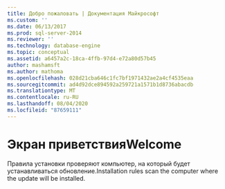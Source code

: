 ```yaml
---
title: Добро пожаловать | Документация Майкрософт
ms.custom: ''
ms.date: 06/13/2017
ms.prod: sql-server-2014
ms.reviewer: ''
ms.technology: database-engine
ms.topic: conceptual
ms.assetid: a6457a2c-18ca-4ffb-97d4-e72a80d57b45
author: mashamsft
ms.author: mathoma
ms.openlocfilehash: 028d21cba646c1fc7bf1971432ae2a4cf4535eaa
ms.sourcegitcommit: ad4d92dce894592a259721a1571b1d8736abacdb
ms.translationtype: MT
ms.contentlocale: ru-RU
ms.lasthandoff: 08/04/2020
ms.locfileid: "87659111"
---
```

# <a name="welcome"></a><span data-ttu-id="1ac50-102">Экран приветствия</span><span class="sxs-lookup"><span data-stu-id="1ac50-102">Welcome</span></span>
  <span data-ttu-id="1ac50-103">Правила установки проверяют компьютер, на который будет устанавливаться обновление.</span><span class="sxs-lookup"><span data-stu-id="1ac50-103">Installation rules scan the computer where the update will be installed.</span></span>  
  
  
